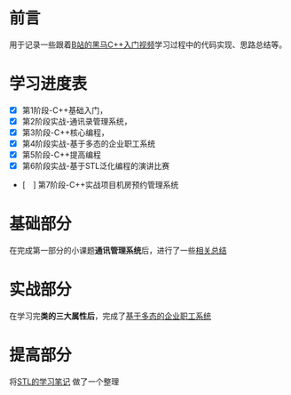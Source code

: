 # 前言
用于记录一些跟着[B站的黑马C++入门视频](https://www.bilibili.com/video/BV1et411b73Z?p=71)学习过程中的代码实现、思路总结等。

# 学习进度表

- [x] 第1阶段-C++基础入门，
- [x] 第2阶段实战-通讯录管理系统，
- [x] 第3阶段-C++核心编程，
- [x] 第4阶段实战-基于多态的企业职工系统
- [x] 第5阶段-C++提高编程
- [x] 第6阶段实战-基于STL泛化编程的演讲比赛
- [　] 第7阶段-C++实战项目机房预约管理系统

# 基础部分
在完成第一部分的小课题**通讯管理系统**后，进行了一些[相关总结](https://github.com/kuntung/cppStudy/tree/main/cppProject)

# 实战部分
在学习完**类的三大属性后**，完成了[基于多态的企业职工系统](https://github.com/kuntung/cppStudy/tree/main/cppProject/sourceProfile)

# 提高部分
将[STL的学习笔记](https://github.com/kuntung/cppStudy/tree/main/studyNotes/学习心得总结)
做了一个整理

